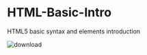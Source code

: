 # HTML-Basic-Intro
HTML5 basic syntax and elements introduction


![download](https://user-images.githubusercontent.com/80274745/169580476-6f5a9aca-e2bf-465a-b3db-707628efff67.jpg)
